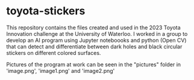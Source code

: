 # toyota-stickers

This repository contains the files created and used in the 2023 Toyota Innovation challenge at the University of Waterloo. I worked in a group to develop an AI program using Jupyter noteboooks and python (Open CV) that can detect and differentiate between dark holes and black circular stickers on different colored surfaces.

Pictures of the program at work can be seen in the "pictures" folder in 'image.png', 'image1.png' and 'image2.png'

